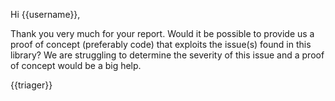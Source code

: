 Hi {{username}},

Thank you very much for your report. Would it be possible to provide us a proof of concept (preferably code) that exploits the issue(s) found in this library? We are struggling to determine the severity of this issue and a proof of concept would be a big help.

{{triager}}
